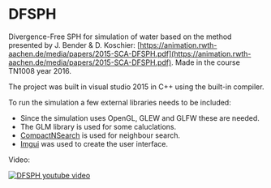 # DFSPH

Divergence-Free SPH for simulation of water based on the method presented by J. Bender & D. Koschier: [https://animation.rwth-aachen.de/media/papers/2015-SCA-DFSPH.pdf](https://animation.rwth-aachen.de/media/papers/2015-SCA-DFSPH.pdf). Made in the course TN1008 year 2016.

The project was built in visual studio 2015 in C++ using the built-in compiler. 

To run the simulation a few external libraries needs to be included:

* Since the simulation uses OpenGL, GLEW and GLFW these are needed.
* The GLM library is used for some caluclations. 
* [CompactNSearch](https://github.com/InteractiveComputerGraphics/CompactNSearch) is used for neighbour search.
* [Imgui](https://github.com/ocornut/imgui) was used to create the user interface.


Video:

[![DFSPH youtube video](http://img.youtube.com/vi/7Vduk3ByZug/0.jpg)](http://www.youtube.com/watch?v=7Vduk3ByZug)
